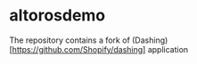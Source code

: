 altorosdemo
===========
The repository contains a fork of (Dashing)[https://github.com/Shopify/dashing] application
 
